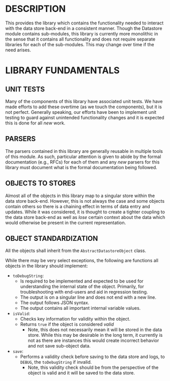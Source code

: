 DESCRIPTION
===========

This provides the library which contains the functionality needed to interact
with the data store back-end in a consistent manner.  Though the Datastore
module contains sub-modules, this library is currently more monolithic in the
sense that it contains all functionality and does not require separate libraries
for each of the sub-modules.  This may change over time if the need arises.


LIBRARY FUNDAMENTALS
====================

UNIT TESTS
----------
Many of the components of this library have associated unit tests.  We have
made efforts to add these overtime (as we touch the components), but it is not
perfect.  Generally speaking, our efforts have been to implement unit testing
to guard against unintended functionality changes and it is expected this is
done for all *new* work.

PARSERS
-------
The parsers contained in this library are generally reusable in multiple tools
of this module.  As such, particular attention is given to abide by the formal
documentation (e.g., RFCs) for each of them and any *new* parsers for this
library must document what is the formal documentation being followed.

OBJECTS TO STORES
-----------------
Almost all of the objects in this library map to a singular store within the
data store back-end.  However, this is not always the case and some objects
contain others so there is a chaining effect in terms of data entry and
updates.  While it was considered, it is thought to create a tighter coupling
to the data store back-end as well as *lose* certain context about the data
which would otherwise be present in the current representation.

OBJECT STANDARDIZATION
----------------------
All the objects shall inherit from the `AbstractDatastoreObject` class.

While there may be very select exceptions, the following are functions all
objects in the library should implement:
* `toDebugString`:
  * Is required to be implemented and expected to be used for understanding
    the internal state of the object.  Primarily, for troubleshooting with
    end-users and aid in regression testing.
  * The output is on a singular line and does not end with a new line.
  * The output follows JSON syntax.
  * The output contains all important internal variable values.
* `isValid`:
  * Checks key information for validity within the object.
  * Returns `true` if the object is considered *valid*
    * Note, this does not necessarily mean it will be stored in the data store.
      While this may be desirable in the long term, it currently is not as
      there are instances this would create incorrect behavior and not save
      sub-object data.
* `save`:
  * Performs a validity check before saving to the data store and logs, to
    `DEBUG`, the `toDebugString` if invalid.
    * Note, this validity check should be from the perspective of the object
      is valid and it will be saved to the data store.
